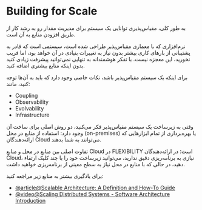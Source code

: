# Building for Scale

به طور کلی، مقیاس‌پذیری توانایی یک سیستم برای مدیریت مقدار رو به رشد کار از طریق افزودن منابع به آن است.

نرم‌افزاری که با معماری مقیاس‌پذیر طراحی شده است، سیستمی است که قادر به پشتیبانی از بارهای کاری بیشتر بدون نیاز به تغییرات بنیادی در آن خواهد بود، اما فریب نخورید، این معجزه نیست. با تفکر هوشمندانه به تنهایی نمی‌توانید پیشرفت زیادی کنید بدون اینکه منابع بیشتری اضافه کنید.

برای اینکه یک سیستم مقیاس‌پذیر باشد، نکات خاصی وجود دارد که باید به آن‌ها توجه کنید، مانند:

- Coupling
- Observability
- Evolvability
- Infrastructure

وقتی به زیرساخت یک سیستم مقیاس‌پذیر فکر می‌کنید، دو روش اصلی برای ساخت آن وجود دارد: استفاده از منابع در محل (on-premises) یا بهره‌برداری از تمام ابزارهایی که ارائه‌دهندگان Cloud می‌توانند به شما بدهند.

تفاوت اصلی بین منابع در محل و منابع Cloud در FLEXIBILITY است؛ در ارائه‌دهندگان Cloud، نیازی به برنامه‌ریزی دقیق ندارید، می‌توانید زیرساخت خود را با چند کلیک ارتقاء دهید، در حالی که با منابع در محل نیاز به سطح معینی از برنامه‌ریزی خواهید داشت.

برای یادگیری بیشتر به منابع زیر مراجعه کنید:

- [@article@Scalable Architecture: A Definition and How-To Guide](https://www.sentinelone.com/blog/scalable-architecture/)
- [@video@Scaling Distributed Systems - Software Architecture Introduction](https://www.youtube.com/watch?v=gxfERVP18-g)
